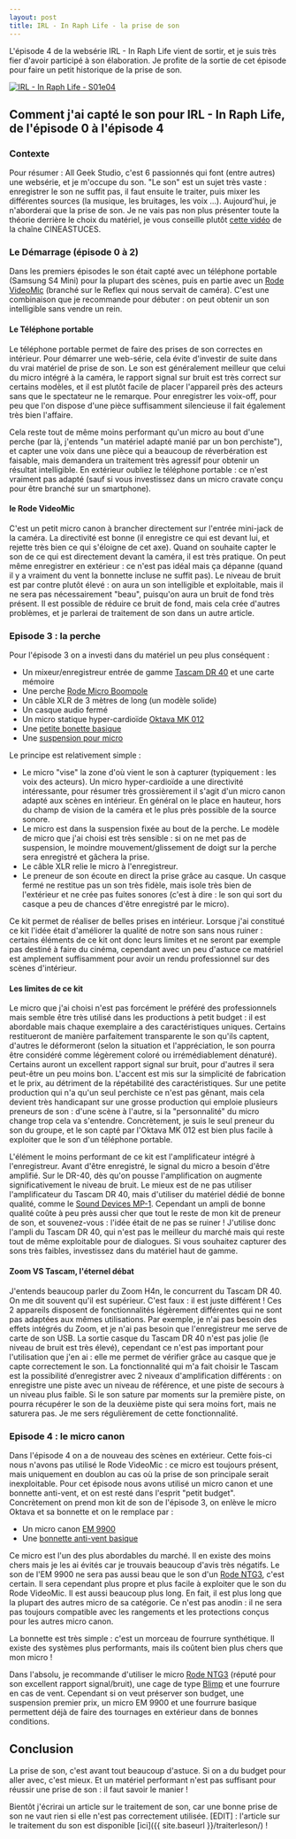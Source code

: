 ```yaml
---
layout: post
title: IRL - In Raph Life - la prise de son
---
```


L'épisode 4 de la websérie IRL - In Raph Life vient de sortir, et je suis très fier d'avoir participé à son élaboration. Je profite de la sortie de cet épisode pour faire un petit historique de la prise de son.

[![IRL - In Raph Life - S01e04](http://img.youtube.com/vi/yFzmF7tRtZ8/0.jpg)](https://www.youtube.com/watch?v=yFzmF7tRtZ8)


## Comment j'ai capté le son pour IRL - In Raph Life, de l'épisode 0 à l'épisode 4

### Contexte
Pour résumer : All Geek Studio, c'est 6 passionnés qui font (entre autres) une websérie, et je m'occupe du son. "Le son" est un sujet très vaste : enregistrer le son ne suffit pas, il faut ensuite le traiter, puis mixer les différentes sources (la musique, les bruitages, les voix ...). Aujourd'hui, je n'aborderai que la prise de son. Je ne vais pas non plus présenter toute la théorie derrière le choix du matériel, je vous conseille plutôt [cette vidéo](https://www.youtube.com/watch?v=UJOyVYUMK0Y) de la chaîne CINEASTUCES.

### Le Démarrage (épisode 0 à 2)

Dans les premiers épisodes le son était capté avec un téléphone portable (Samsung S4 Mini) pour la plupart des scènes, puis en partie avec un [Rode VideoMic](http://fr.rode.com/microphones/videomic) (branché sur le Reflex qui nous servait de caméra). C'est une combinaison que je recommande pour débuter : on peut obtenir un son intelligible sans vendre un rein. 

#### Le Téléphone portable

Le téléphone portable permet de faire des prises de son correctes en intérieur. Pour démarrer une web-série, cela évite d'investir de suite dans du vrai matériel de prise de son. Le son est généralement meilleur que celui du micro intégré à la caméra, le rapport signal sur bruit est très correct sur certains modèles, et il est plutôt facile de placer l'appareil près des acteurs sans que le spectateur ne le remarque. Pour enregistrer les voix-off, pour peu que l'on dispose d'une pièce suffisamment silencieuse il fait également très bien l'affaire.

Cela reste tout de même moins performant qu'un micro au bout d'une perche (par là, j'entends "un matériel adapté manié par un bon perchiste"), et capter une voix dans une pièce qui a beaucoup de réverbération est faisable, mais demandera un traitement très agressif pour obtenir un résultat intelligible. En extérieur oubliez le téléphone portable : ce n'est vraiment pas adapté (sauf si vous investissez dans un micro cravate conçu pour être branché sur un smartphone).

#### le Rode VideoMic

C'est un petit micro canon à brancher directement sur l'entrée mini-jack de la caméra. La directivité est bonne (il enregistre ce qui est devant lui, et rejette très bien ce qui s'éloigne de cet axe). Quand on souhaite capter le son de ce qui est directement devant la caméra, il est très pratique. On peut même enregistrer en extérieur : ce n'est pas idéal mais ça dépanne (quand il y a vraiment du vent la bonnette incluse ne suffit pas). Le niveau de bruit est par contre plutôt élevé : on aura un son intelligible et exploitable, mais il ne sera pas nécessairement "beau", puisqu'on aura un bruit de fond très présent. Il est possible de réduire ce bruit de fond, mais cela crée d'autres problèmes, et je parlerai de traitement de son dans un autre article.

### Episode 3 : la perche

Pour l'épisode 3 on a investi dans du matériel un peu plus conséquent :

 * Un mixeur/enregistreur entrée de gamme [Tascam DR 40](http://www.tascam.eu/fr/dr-40.html) et une carte mémoire
 * Une perche [Rode Micro Boompole](http://fr.rode.com/accessories/micro_boompole)
 * Un câble XLR de 3 mètres de long (un modèle solide)
 * Un casque audio fermé
 * Un micro statique hyper-cardioïde [Oktava MK 012](https://www.thomann.de/fr/oktava_mk_012_01_movie_set_black.htm)
 * Une [petite bonette basique](https://www.thomann.de/fr/the_tbone_windschutz_ws50.htm)
 * Une [suspension pour micro](https://www.thomann.de/fr/the_tbone_ssm6.htm)

Le principe est relativement simple : 

 * Le micro "vise" la zone d'où vient le son à capturer (typiquement : les voix des acteurs). Un micro hyper-cardioïde a une directivité intéressante, pour résumer très grossièrement il s'agit d'un micro canon adapté aux scènes en intérieur. En général on le place en hauteur, hors du champ de vision de la caméra et le plus près possible de la source sonore.
 * Le micro est dans la suspension fixée au bout de la perche. Le modèle de micro que j'ai choisi est très sensible : si on ne met pas de suspension, le moindre mouvement/glissement de doigt sur la perche sera enregistré et gâchera la prise.
 * Le câble XLR relie le micro à l'enregistreur.
 * Le preneur de son écoute en direct la prise grâce au casque. Un casque fermé ne restitue pas un son très fidèle, mais isole très bien de l'extérieur et ne crée pas fuites sonores (c'est à dire : le son qui sort du casque a peu de chances d'être enregistré par le micro).
 
Ce kit permet de réaliser de belles prises en intérieur. Lorsque j'ai constitué ce kit l'idée était d'améliorer la qualité de notre son sans nous ruiner : certains éléments de ce kit ont donc leurs limites et ne seront par exemple pas destiné à faire du cinéma, cependant avec un peu d'astuce ce matériel est amplement suffisamment pour avoir un rendu professionnel sur des scènes d'intérieur.

#### Les limites de ce kit

Le micro que j'ai choisi n'est pas forcément le préféré des professionnels mais semble être très utilisé dans les productions à petit budget : il est abordable mais chaque exemplaire a des caractéristiques uniques. Certains restitueront de manière parfaitement transparente le son qu'ils captent, d'autres le déformeront (selon la situation et l'appréciation, le son pourra être considéré comme légèrement coloré ou irrémédiablement dénaturé). Certains auront un excellent rapport signal sur bruit, pour d'autres il sera peut-être un peu moins bon. L'accent est mis sur la simplicité de fabrication et le prix, au détriment de la répétabilité des caractéristiques. Sur une petite production qui n'a qu'un seul perchiste ce n'est pas gênant, mais cela devient très handicapant sur une grosse production qui emploie plusieurs preneurs de son : d'une scène à l'autre, si la "personnalité" du micro change trop cela va s'entendre. Concrètement, je suis le seul preneur du son du groupe, et le son capté par l'Oktava MK 012 est bien plus facile à exploiter que le son d'un téléphone portable. 

L'élément le moins performant de ce kit est l'amplificateur intégré à l'enregistreur. Avant d'être enregistré, le signal du micro a besoin d'être amplifié. Sur le DR-40, dès qu'on pousse l'amplification on augmente significativement le niveau de bruit. Le mieux est de ne pas utiliser l'amplificateur du Tascam DR 40, mais d'utiliser du matériel dédié de bonne qualité, comme le [Sound Devices MP-1](http://www.sounddevices.com/products/portable-audio-tools/mp-1/). Cependant un ampli de bonne qualité coûte à peu près aussi cher que tout le reste de mon kit de preneur de son, et souvenez-vous : l'idée était de ne pas se ruiner ! J'utilise donc l'ampli du Tascam DR 40, qui n'est pas le meilleur du marché mais qui reste tout de même exploitable pour de dialogues. Si vous souhaitez capturer des sons très faibles, investissez dans du matériel haut de gamme.

#### Zoom VS Tascam, l'éternel débat

J'entends beaucoup parler du Zoom H4n, le concurrent du Tascam DR 40. On me dit souvent qu'il est supérieur. C'est faux : il est juste différent ! Ces 2 appareils disposent de fonctionnalités légèrement différentes qui ne sont pas adaptées aux mêmes utilisations. Par exemple, je n'ai pas besoin des effets intégrés du Zoom, et je n'ai pas besoin que l'enregistreur me serve de carte de son USB. La sortie casque du Tascam DR 40 n'est pas jolie (le niveau de bruit est très élevé), cependant ce n'est pas important pour l'utilisation que j'en ai : elle me permet de vérifier grâce au casque que je capte correctement le son. La fonctionnalité qui m'a fait choisir le Tascam est la possibilité d’enregistrer avec 2 niveaux d'amplification différents : on enregistre une piste avec un niveau de référence, et une piste de secours à un niveau plus faible. Si le son sature par moments sur la première piste, on pourra récupérer le son de la deuxième piste qui sera moins fort, mais ne saturera pas. Je me sers régulièrement de cette fonctionnalité.

### Episode 4 : le micro canon

Dans l'épisode 4 on a de nouveau des scènes en extérieur. Cette fois-ci nous n'avons pas utilisé le Rode VideoMic : ce micro est toujours présent, mais uniquement en doublon au cas où la prise de son principale serait inexploitable. Pour cet épisode nous avons utilisé un micro canon et une bonnette anti-vent, et on est resté dans l'esprit "petit budget". Concrètement on prend mon kit de son de l'épisode 3, on enlève le micro Oktava et sa bonnette et on le remplace par :

 * Un micro canon [EM 9900](https://www.thomann.de/fr/the_tbone_em9900.htm)
 * Une [bonnette anti-vent basique](http://www.ebay.com/itm/Gutmann-Microphone-Windscreen-Windshield-for-t-bone-EM-9900-EM9900-/151448398560)
 
Ce micro est l'un des plus abordables du marché. Il en existe des moins chers mais je les ai évités car je trouvais beaucoup d'avis très négatifs. Le son de l'EM 9900 ne sera pas aussi beau que le son d'un [Rode NTG3](http://fr.rode.com/microphones/ntg-3), c'est certain. Il sera cependant plus propre et plus facile à exploiter que le son du Rode VideoMic. Il est aussi beaucoup plus long. En fait, il est plus long que la plupart des autres micro de sa catégorie. Ce n'est pas anodin : il ne sera pas toujours compatible avec les rangements et les protections conçus pour les autres micro canon.

La bonnette est très simple : c'est un morceau de fourrure synthétique. Il existe des systèmes plus performants, mais ils coûtent bien plus chers que mon micro !

Dans l'absolu, je recommande d'utiliser le micro [Rode NTG3](http://fr.rode.com/microphones/ntg-3) (réputé pour son excellent rapport signal/bruit), une cage de type [Blimp](http://fr.rode.com/accessories/blimp) et une fourrure en cas de vent. Cependant si on veut préserver son budget, une suspension premier prix, un micro EM 9900 et une fourrure basique permettent déjà de faire des tournages en extérieur dans de bonnes conditions.

## Conclusion
La prise de son, c'est avant tout beaucoup d'astuce. Si on a du budget pour aller avec, c'est mieux. Et un matériel performant n'est pas suffisant pour réussir une prise de son : il faut savoir le manier !

Bientôt j'écrirai un article sur le traitement de son, car une bonne prise de son ne vaut rien si elle n'est pas correctement utilisée.
\[EDIT\] : l'article sur le traitement du son est disponible [ici]({{ site.baseurl }}/traiterleson/) !
